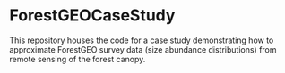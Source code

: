 # ForestGEOCaseStudy

This repository houses the code for a case study demonstrating how to approximate ForestGEO survey data (size abundance distributions) from remote sensing of the forest canopy.
